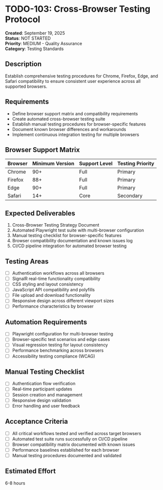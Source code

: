 # TODO-103: Cross-Browser Testing Protocol

**Created**: September 19, 2025  
**Status**: NOT STARTED  
**Priority**: MEDIUM - Quality Assurance  
**Category**: Testing Standards  

## Description
Establish comprehensive testing procedures for Chrome, Firefox, Edge, and Safari compatibility to ensure consistent user experience across all supported browsers.

## Requirements
- Define browser support matrix and compatibility requirements
- Create automated cross-browser testing suite
- Establish manual testing procedures for browser-specific features
- Document known browser differences and workarounds
- Implement continuous integration testing for multiple browsers

## Browser Support Matrix
| Browser | Minimum Version | Support Level | Testing Priority |
|---------|----------------|---------------|------------------|
| Chrome  | 90+            | Full          | Primary          |
| Firefox | 88+            | Full          | Primary          |
| Edge    | 90+            | Full          | Primary          |
| Safari  | 14+            | Core          | Secondary        |

## Expected Deliverables
1. Cross-Browser Testing Strategy Document
2. Automated Playwright test suite with multi-browser configuration
3. Manual testing checklist for browser-specific features
4. Browser compatibility documentation and known issues log
5. CI/CD pipeline integration for automated browser testing

## Testing Areas
- [ ] Authentication workflows across all browsers
- [ ] SignalR real-time functionality compatibility
- [ ] CSS styling and layout consistency
- [ ] JavaScript API compatibility and polyfills
- [ ] File upload and download functionality
- [ ] Responsive design across different viewport sizes
- [ ] Performance characteristics by browser

## Automation Requirements
- [ ] Playwright configuration for multi-browser testing
- [ ] Browser-specific test scenarios and edge cases
- [ ] Visual regression testing for layout consistency
- [ ] Performance benchmarking across browsers
- [ ] Accessibility testing compliance (WCAG)

## Manual Testing Checklist
- [ ] Authentication flow verification
- [ ] Real-time participant updates
- [ ] Session creation and management
- [ ] Responsive design validation
- [ ] Error handling and user feedback

## Acceptance Criteria
- [ ] All critical workflows tested and verified across target browsers
- [ ] Automated test suite runs successfully on CI/CD pipeline
- [ ] Browser compatibility matrix documented with known issues
- [ ] Performance baselines established for each browser
- [ ] Manual testing procedures documented and validated

## Estimated Effort
6-8 hours